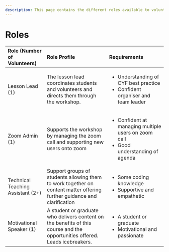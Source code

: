```yaml
---
description: This page contains the different roles available to volunteers
---
```


# Roles

<table>
  <thead>
    <tr>
      <th style="text-align:left"><b>Role (Number of Volunteers)</b>
      </th>
      <th style="text-align:left"><b>Role Profile</b>
      </th>
      <th style="text-align:left"><b>Requirements</b>
      </th>
    </tr>
  </thead>
  <tbody>
    <tr>
      <td style="text-align:left">Lesson Lead (1)</td>
      <td style="text-align:left">The lesson lead coordinates students and volunteers and directs them through
        the workshop.
        <br />
      </td>
      <td style="text-align:left">
        <ul>
          <li>Understanding of CYF best practice</li>
          <li>Confident organiser and team leader</li>
        </ul>
      </td>
    </tr>
    <tr>
      <td style="text-align:left">Zoom Admin (1)</td>
      <td style="text-align:left">Supports the workshop by managing the zoom call and supporting new users
        onto zoom</td>
      <td style="text-align:left">
        <ul>
          <li>Confident at managing multiple users on zoom call</li>
          <li>Good understanding of agenda</li>
        </ul>
      </td>
    </tr>
    <tr>
      <td style="text-align:left">Technical Teaching Assistant (2+)</td>
      <td style="text-align:left">Support groups of students allowing them to work together on content matter
        offering further guidance and clarification</td>
      <td style="text-align:left">
        <ul>
          <li>Some coding knowledge</li>
          <li>Supportive and empathetic</li>
        </ul>
      </td>
    </tr>
    <tr>
      <td style="text-align:left">Motivational Speaker (1)</td>
      <td style="text-align:left">A student or graduate who delivers content on the benefits of this course
        and the opportunities offered. Leads icebreakers.</td>
      <td style="text-align:left">
        <ul>
          <li>A student or graduate</li>
          <li>Motivational and passionate</li>
        </ul>
      </td>
    </tr>
  </tbody>
</table>

